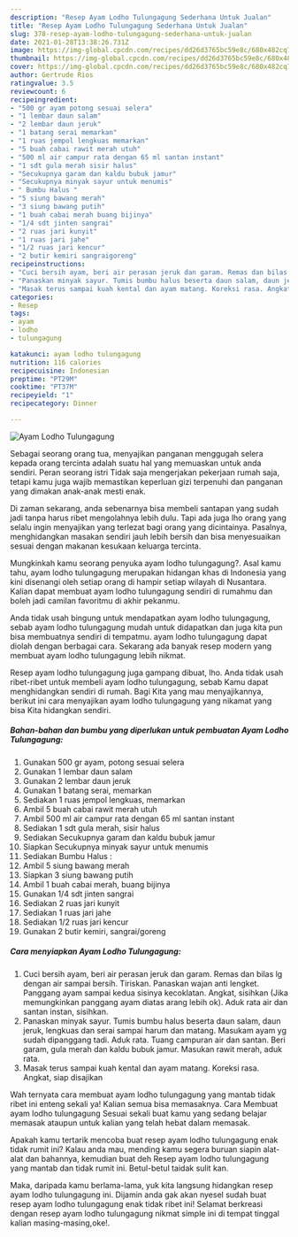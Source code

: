 ```yaml
---
description: "Resep Ayam Lodho Tulungagung Sederhana Untuk Jualan"
title: "Resep Ayam Lodho Tulungagung Sederhana Untuk Jualan"
slug: 378-resep-ayam-lodho-tulungagung-sederhana-untuk-jualan
date: 2021-01-28T13:38:26.731Z
image: https://img-global.cpcdn.com/recipes/dd26d3765bc59e8c/680x482cq70/ayam-lodho-tulungagung-foto-resep-utama.jpg
thumbnail: https://img-global.cpcdn.com/recipes/dd26d3765bc59e8c/680x482cq70/ayam-lodho-tulungagung-foto-resep-utama.jpg
cover: https://img-global.cpcdn.com/recipes/dd26d3765bc59e8c/680x482cq70/ayam-lodho-tulungagung-foto-resep-utama.jpg
author: Gertrude Rios
ratingvalue: 3.5
reviewcount: 6
recipeingredient:
- "500 gr ayam potong sesuai selera"
- "1 lembar daun salam"
- "2 lembar daun jeruk"
- "1 batang serai memarkan"
- "1 ruas jempol lengkuas memarkan"
- "5 buah cabai rawit merah utuh"
- "500 ml air campur rata dengan 65 ml santan instant"
- "1 sdt gula merah sisir halus"
- "Secukupnya garam dan kaldu bubuk jamur"
- "Secukupnya minyak sayur untuk menumis"
- " Bumbu Halus "
- "5 siung bawang merah"
- "3 siung bawang putih"
- "1 buah cabai merah buang bijinya"
- "1/4 sdt jinten sangrai"
- "2 ruas jari kunyit"
- "1 ruas jari jahe"
- "1/2 ruas jari kencur"
- "2 butir kemiri sangraigoreng"
recipeinstructions:
- "Cuci bersih ayam, beri air perasan jeruk dan garam. Remas dan bilas lg dengan air sampai bersih. Tiriskan. Panaskan wajan anti lengket. Panggang ayam sampai kedua sisinya kecoklatan. Angkat, sisihkan (Jika memungkinkan panggang ayam diatas arang lebih ok). Aduk rata air dan santan instan, sisihkan."
- "Panaskan minyak sayur. Tumis bumbu halus beserta daun salam, daun jeruk, lengkuas dan serai sampai harum dan matang. Masukam ayam yg sudah dipanggang tadi. Aduk rata. Tuang campuran air dan santan. Beri garam, gula merah dan kaldu bubuk jamur. Masukan rawit merah, aduk rata."
- "Masak terus sampai kuah kental dan ayam matang. Koreksi rasa. Angkat, siap disajikan"
categories:
- Resep
tags:
- ayam
- lodho
- tulungagung

katakunci: ayam lodho tulungagung 
nutrition: 116 calories
recipecuisine: Indonesian
preptime: "PT29M"
cooktime: "PT37M"
recipeyield: "1"
recipecategory: Dinner

---
```



![Ayam Lodho Tulungagung](https://img-global.cpcdn.com/recipes/dd26d3765bc59e8c/680x482cq70/ayam-lodho-tulungagung-foto-resep-utama.jpg)

Sebagai seorang orang tua, menyajikan panganan menggugah selera kepada orang tercinta adalah suatu hal yang memuaskan untuk anda sendiri. Peran seorang istri Tidak saja mengerjakan pekerjaan rumah saja, tetapi kamu juga wajib memastikan keperluan gizi terpenuhi dan panganan yang dimakan anak-anak mesti enak.

Di zaman  sekarang, anda sebenarnya bisa membeli santapan yang sudah jadi tanpa harus ribet mengolahnya lebih dulu. Tapi ada juga lho orang yang selalu ingin menyajikan yang terlezat bagi orang yang dicintainya. Pasalnya, menghidangkan masakan sendiri jauh lebih bersih dan bisa menyesuaikan sesuai dengan makanan kesukaan keluarga tercinta. 



Mungkinkah kamu seorang penyuka ayam lodho tulungagung?. Asal kamu tahu, ayam lodho tulungagung merupakan hidangan khas di Indonesia yang kini disenangi oleh setiap orang di hampir setiap wilayah di Nusantara. Kalian dapat membuat ayam lodho tulungagung sendiri di rumahmu dan boleh jadi camilan favoritmu di akhir pekanmu.

Anda tidak usah bingung untuk mendapatkan ayam lodho tulungagung, sebab ayam lodho tulungagung mudah untuk didapatkan dan juga kita pun bisa membuatnya sendiri di tempatmu. ayam lodho tulungagung dapat diolah dengan berbagai cara. Sekarang ada banyak resep modern yang membuat ayam lodho tulungagung lebih nikmat.

Resep ayam lodho tulungagung juga gampang dibuat, lho. Anda tidak usah ribet-ribet untuk membeli ayam lodho tulungagung, sebab Kamu dapat menghidangkan sendiri di rumah. Bagi Kita yang mau menyajikannya, berikut ini cara menyajikan ayam lodho tulungagung yang nikamat yang bisa Kita hidangkan sendiri.

<!--inarticleads1-->

##### Bahan-bahan dan bumbu yang diperlukan untuk pembuatan Ayam Lodho Tulungagung:

1. Gunakan 500 gr ayam, potong sesuai selera
1. Gunakan 1 lembar daun salam
1. Gunakan 2 lembar daun jeruk
1. Gunakan 1 batang serai, memarkan
1. Sediakan 1 ruas jempol lengkuas, memarkan
1. Ambil 5 buah cabai rawit merah utuh
1. Ambil 500 ml air campur rata dengan 65 ml santan instant
1. Sediakan 1 sdt gula merah, sisir halus
1. Sediakan Secukupnya garam dan kaldu bubuk jamur
1. Siapkan Secukupnya minyak sayur untuk menumis
1. Sediakan  Bumbu Halus :
1. Ambil 5 siung bawang merah
1. Siapkan 3 siung bawang putih
1. Ambil 1 buah cabai merah, buang bijinya
1. Gunakan 1/4 sdt jinten sangrai
1. Sediakan 2 ruas jari kunyit
1. Sediakan 1 ruas jari jahe
1. Sediakan 1/2 ruas jari kencur
1. Gunakan 2 butir kemiri, sangrai/goreng




<!--inarticleads2-->

##### Cara menyiapkan Ayam Lodho Tulungagung:

1. Cuci bersih ayam, beri air perasan jeruk dan garam. Remas dan bilas lg dengan air sampai bersih. Tiriskan. Panaskan wajan anti lengket. Panggang ayam sampai kedua sisinya kecoklatan. Angkat, sisihkan (Jika memungkinkan panggang ayam diatas arang lebih ok). Aduk rata air dan santan instan, sisihkan.
1. Panaskan minyak sayur. Tumis bumbu halus beserta daun salam, daun jeruk, lengkuas dan serai sampai harum dan matang. Masukam ayam yg sudah dipanggang tadi. Aduk rata. Tuang campuran air dan santan. Beri garam, gula merah dan kaldu bubuk jamur. Masukan rawit merah, aduk rata.
1. Masak terus sampai kuah kental dan ayam matang. Koreksi rasa. Angkat, siap disajikan




Wah ternyata cara membuat ayam lodho tulungagung yang mantab tidak ribet ini enteng sekali ya! Kalian semua bisa memasaknya. Cara Membuat ayam lodho tulungagung Sesuai sekali buat kamu yang sedang belajar memasak ataupun untuk kalian yang telah hebat dalam memasak.

Apakah kamu tertarik mencoba buat resep ayam lodho tulungagung enak tidak rumit ini? Kalau anda mau, mending kamu segera buruan siapin alat-alat dan bahannya, kemudian buat deh Resep ayam lodho tulungagung yang mantab dan tidak rumit ini. Betul-betul taidak sulit kan. 

Maka, daripada kamu berlama-lama, yuk kita langsung hidangkan resep ayam lodho tulungagung ini. Dijamin anda gak akan nyesel sudah buat resep ayam lodho tulungagung enak tidak ribet ini! Selamat berkreasi dengan resep ayam lodho tulungagung nikmat simple ini di tempat tinggal kalian masing-masing,oke!.

